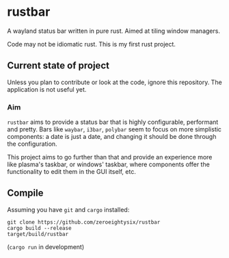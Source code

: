 # rustbar
A wayland status bar written in pure rust. Aimed at tiling window managers.

Code may not be idiomatic rust. This is my first rust project.

## Current state of project
Unless you plan to contribute or look at the code, ignore this repository.
The application is not useful yet.

### Aim
`rustbar` aims to provide a status bar that is highly configurable, performant and pretty. Bars like `waybar`, `i3bar`, `polybar` seem to focus on more simplistic components: a date is just a date, and changing it should be done through the configuration.

This project aims to go further than that and provide an experience more like plasma's taskbar, or windows' taskbar, where components offer the functionality to edit them in the GUI itself, etc.

## Compile
Assuming you have `git` and `cargo` installed:
```
git clone https://github.com/zeroeightysix/rustbar
cargo build --release
target/build/rustbar
```
(`cargo run` in development)